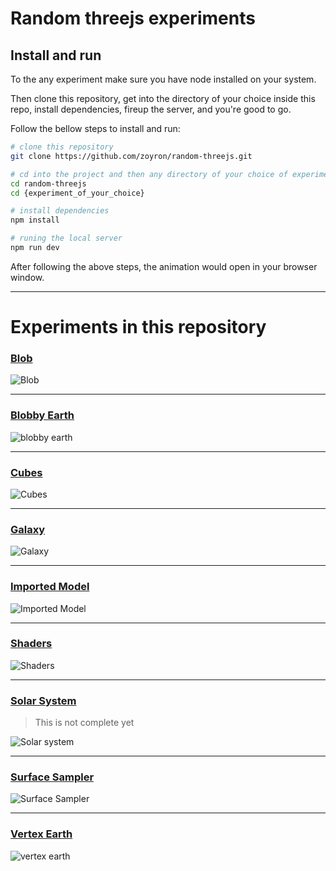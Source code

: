 # Random threejs experiments

## Install and run

To the any experiment make sure you have node installed on your system. 

Then clone this repository, get into the directory of your choice inside this repo, install dependencies, fireup the server, and you're good to go.

Follow the bellow steps to install and run:

```bash
# clone this repository
git clone https://github.com/zoyron/random-threejs.git

# cd into the project and then any directory of your choice of experiment
cd random-threejs
cd {experiment_of_your_choice}

# install dependencies
npm install

# runing the local server
npm run dev
```

After following the above steps, the animation would open in your browser window. 

___

# Experiments in this repository

### [Blob](./blob/)
![Blob](./public/assets/blob.gif)

---

### [Blobby Earth](./blobby-earth/)
![blobby earth](./public/assets/blobby-earth.gif)

___

### [Cubes](./cubes/)
![Cubes](./public/assets/cubes.gif)
___

### [Galaxy](./galaxy/)
![Galaxy](./public/assets/galaxy.gif)
___

### [Imported Model](./imported-models/)
![Imported Model](./public/assets/import-model.gif)
___

### [Shaders](./shaders/)
![Shaders](./public/assets/shaders.gif)
___

### [Solar System](./solarSystem/)

> This is not complete yet

![Solar system](./public/assets/solar-system.gif)
___

### [Surface Sampler](./surface-sampler/)
![Surface Sampler](./public/assets/surface-sampler.gif)
___

### [Vertex Earth](./vertexEarth/)
![vertex earth](./public/assets/vertex-earth.gif)
